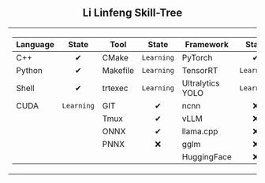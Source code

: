 ## <div align="center">Li Linfeng Skill-Tree </div> 
<div align="center">
<table>
  <tr>
    <td>
      <div>
        
| Language  | State   | Tool     | State     | Framework           | State     |
|-----------|:----------:|----------|:------------:|---------------------|:------------:|
| C++       | ✔︎        | CMake    | ```Learning``` | PyTorch             | ✔︎         |
| Python    | ✔︎        | Makefile | ```Learning``` | TensorRT            | ```Learning``` |
| Shell     | ✔︎        | trtexec  | ```Learning``` | Ultralytics YOLO    | ```Learning``` |
| CUDA      | ```Learning```       | GIT      | ✔︎         | ncnn                | ❌         |
|           |          | Tmux     | ✔︎         | vLLM                | ❌         |
|           |          | ONNX     | ✔︎         | llama.cpp           | ❌         |
|           |          | PNNX     | ❌        | gglm                | ❌         |
|           |          |      |         | HuggingFace                 | ❌         |
 </div> 
    </td>
    <td>
    <img src="https://github-readme-stats.vercel.app/api/top-langs/?username=akira4O4&layout=donut-vertical&theme=vue-dark" align="center" />
   </td>
  </tr>
</table>
 </div> 


